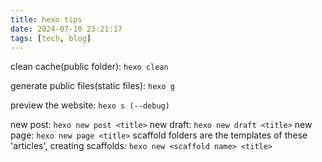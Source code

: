 ```yaml
---
title: hexo tips
date: 2024-07-10 23:21:17
tags: [tech, blog]
---
```


clean cache(public folder): `hexo clean`

generate public files(static files): `hexo g`

preview the website: `hexo s (--debug)`

new post: `hexo new post <title>`
new draft: `hexo new draft <title>`
new page: `hexo new page <title>`
scaffold folders are the templates of these 'articles', creating scaffolds: `hexo new <scaffold name> <title>`
